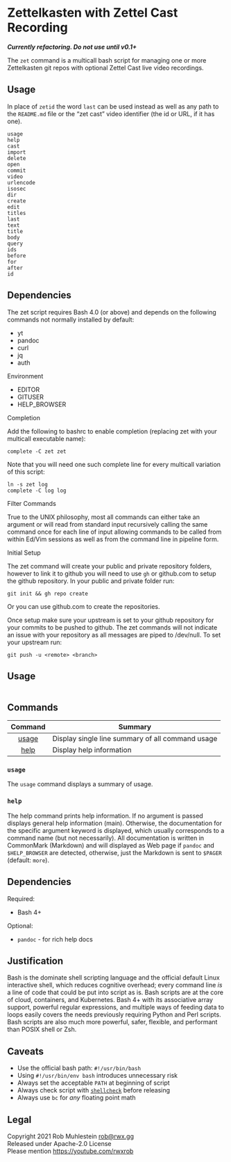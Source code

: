 # Zettelkasten with Zettel Cast Recording

***Currently refactoring. Do not use until v0.1+***

The `zet` command is a multicall bash script for managing one or more
Zettelkasten git repos with optional Zettel Cast live video recordings.

## Usage

In place of `zetid` the word `last` can be used instead as well as any path
to the `README.md` file or the “zet cast” video identifier (the id
or URL, if it has one).

```
usage
help
cast
import
delete
open
commit
video
urlencode
isosec
dir
create
edit
titles
last
text
title
body
query
ids
before
for
after
id
```

## Dependencies

The zet script requires Bash 4.0 (or above) and depends on the following
commands not normally installed by default:

-   yt
-   pandoc
-   curl
-   jq
-   auth

Environment

-   EDITOR
-   GITUSER
-   HELP_BROWSER

Completion

Add the following to bashrc to enable completion (replacing zet with
your multicall executable name):

    complete -C zet zet

Note that you will need one such complete line for every multicall
variation of this script:

    ln -s zet log
    complete -C log log

Filter Commands

True to the UNIX philosophy, most all commands can either take an
argument or will read from standard input recursively calling the same
command once for each line of input allowing commands to be called from
within Ed/Vim sessions as well as from the command line in pipeline
form.

Initial Setup

The zet command will create your public and private repository folders,
however to link it to github you will need to use `gh` or github.com to setup the github repository.
In your public and private folder run:
```
git init && gh repo create
```
Or you can use github.com to create the repositories.

Once setup make sure your upstream is set to your github repository for your commits to be pushed to github.
The zet commands will not indicate an issue with your repository as all messages are piped to /dev/null.
To set your upstream run:

```
git push -u <remote> <branch>
```



## Usage

```
```

## Commands

|  Command    | Summary                                                |
|    :-:      | -                                                      |
|  [usage]    | Display single line summary of all command usage |
|  [help]     | Display help information |

[usage]: #usage
[help]: #help

### `usage`

The `usage` command displays a summary of usage.

### `help`

The help command prints help information. If no argument is passed
displays general help information (main). Otherwise, the documentation
for the specific argument keyword is displayed, which usually
corresponds to a command name (but not necessarily). All documentation
is written in CommonMark (Markdown) and will displayed as Web page if
`pandoc` and `$HELP_BROWSER` are detected, otherwise, just the Markdown is
sent to `$PAGER` (default: `more`).

## Dependencies

Required:

* Bash 4+

Optional:

* `pandoc` - for rich help docs

## Justification

Bash is the dominate shell scripting language and the official default
Linux interactive shell, which reduces cognitive overhead; every command
line *is* a line of code that could be put into script as is. Bash
scripts are at the core of cloud, containers, and Kubernetes. Bash 4+
with its associative array support, powerful regular expressions, and
multiple ways of feeding data to loops easily covers the needs
previously requiring Python and Perl scripts. Bash scripts are also much
more powerful, safer, flexible, and performant than POSIX shell or Zsh.

## Caveats

* Use the official bash path: `#!/usr/bin/bash`
* Using `#!/usr/bin/env bash` introduces unnecessary risk
* Always set the acceptable `PATH` at beginning of script
* Always check script with [`shellcheck`] before releasing
* Always use `bc` for *any* floating point math

[`shellcheck`]: <https://www.shellcheck.net>

## Legal

Copyright 2021 Rob Muhlestein <rob@rwx.gg>  
Released under Apache-2.0 License  
Please mention <https://youtube.com/rwxrob>  

